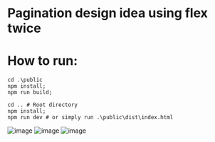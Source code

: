 # Pagination design idea using flex twice

# How to run:
```
cd .\public
npm install;
npm run build;

cd .. # Root directory
npm install;
npm run dev # or simply run .\public\dist\index.html
```

![image](https://github.com/user-attachments/assets/ed9c868c-b24d-4d88-89f0-5a0b1589c3a8)
![image](https://github.com/user-attachments/assets/272eb19e-d288-46cf-929f-7a1473d55b39)
![image](https://github.com/user-attachments/assets/833426fd-33bb-4664-ac2a-f3c75be65c68)
